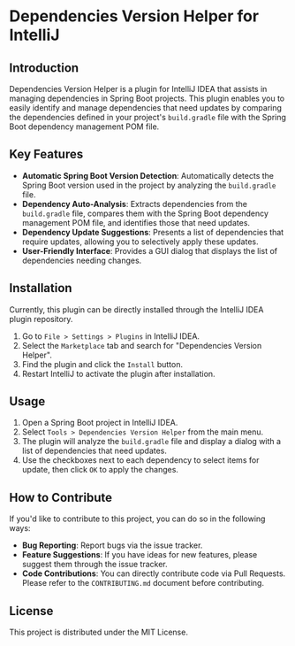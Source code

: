 # Dependencies Version Helper for IntelliJ

## Introduction

Dependencies Version Helper is a plugin for IntelliJ IDEA that assists in managing dependencies in Spring Boot projects. This plugin enables you to easily identify and manage dependencies that need updates by comparing the dependencies defined in your project's `build.gradle` file with the Spring Boot dependency management POM file.

## Key Features

- **Automatic Spring Boot Version Detection**: Automatically detects the Spring Boot version used in the project by analyzing the `build.gradle` file.
- **Dependency Auto-Analysis**: Extracts dependencies from the `build.gradle` file, compares them with the Spring Boot dependency management POM file, and identifies those that need updates.
- **Dependency Update Suggestions**: Presents a list of dependencies that require updates, allowing you to selectively apply these updates.
- **User-Friendly Interface**: Provides a GUI dialog that displays the list of dependencies needing changes.

## Installation

Currently, this plugin can be directly installed through the IntelliJ IDEA plugin repository.

1. Go to `File > Settings > Plugins` in IntelliJ IDEA.
2. Select the `Marketplace` tab and search for "Dependencies Version Helper".
3. Find the plugin and click the `Install` button.
4. Restart IntelliJ to activate the plugin after installation.

## Usage

1. Open a Spring Boot project in IntelliJ IDEA.
2. Select `Tools > Dependencies Version Helper` from the main menu.
3. The plugin will analyze the `build.gradle` file and display a dialog with a list of dependencies that need updates.
4. Use the checkboxes next to each dependency to select items for update, then click `OK` to apply the changes.

## How to Contribute

If you'd like to contribute to this project, you can do so in the following ways:

- **Bug Reporting**: Report bugs via the issue tracker.
- **Feature Suggestions**: If you have ideas for new features, please suggest them through the issue tracker.
- **Code Contributions**: You can directly contribute code via Pull Requests. Please refer to the `CONTRIBUTING.md` document before contributing.

## License

This project is distributed under the MIT License.
